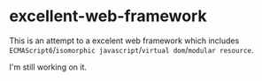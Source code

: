 # excellent-web-framework

This is an attempt to a excelent web framework which includes `ECMAScript6`/`isomorphic javascript`/`virtual dom`/`modular resource`.

I'm still working on it.
